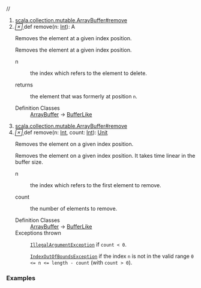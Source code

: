 //
<ol>
<li><a href="https://www.scala-lang.org/api/2.12.3/scala/collection/mutable/ArrayBuffer.html#remove(n:Int):A">scala.collection.mutable.ArrayBuffer#remove</a></li>
<li name="scala.collection.mutable.ArrayBuffer#remove" visbl="pub" class="indented0 " data-isabs="false" fullcomment="yes" group="Ungrouped"> <a id="remove(n:Int):A"></a><a id="remove(Int):A"></a> <span class="permalink"> <a href="../../../scala/collection/mutable/ArrayBuffer.html#remove(n:Int):A" title="Permalink"> <i class="material-icons"></i> </a> </span> <span class="modifier_kind"> <span class="modifier"></span> <span class="kind">def</span> </span> <span class="symbol"> <span class="name">remove</span><span class="params">(<span name="n">n: <a href="../../Int.html" class="extype" name="scala.Int">Int</a></span>)</span><span class="result">: <span class="extype" name="scala.collection.mutable.ArrayBuffer.A">A</span></span> </span> <p class="shortcomment cmt">Removes the element at a given index position.</p>
 <div class="fullcomment">
  <div class="comment cmt">
   <p>Removes the element at a given index position. </p>
  </div>
  <dl class="paramcmts block">
   <dt class="param">
    n
   </dt>
   <dd class="cmt">
    <p>the index which refers to the element to delete.</p>
   </dd>
   <dt>
    returns
   </dt>
   <dd class="cmt">
    <p>the element that was formerly at position <code>n</code>.</p>
   </dd>
  </dl>
  <dl class="attributes block"> 
   <dt>
    Definition Classes
   </dt>
   <dd>
    <a href="" class="extype" name="scala.collection.mutable.ArrayBuffer">ArrayBuffer</a> → 
    <a href="BufferLike.html" class="extype" name="scala.collection.mutable.BufferLike">BufferLike</a>
   </dd>
  </dl>
 </div> </li>
        

<li><a href="https://www.scala-lang.org/api/2.12.3/scala/collection/mutable/ArrayBuffer.html#remove(n:Int,count:Int):Unit">scala.collection.mutable.ArrayBuffer#remove</a></li>
<li name="scala.collection.mutable.ArrayBuffer#remove" visbl="pub" class="indented0 " data-isabs="false" fullcomment="yes" group="Ungrouped"> <a id="remove(n:Int,count:Int):Unit"></a><a id="remove(Int,Int):Unit"></a> <span class="permalink"> <a href="../../../scala/collection/mutable/ArrayBuffer.html#remove(n:Int,count:Int):Unit" title="Permalink"> <i class="material-icons"></i> </a> </span> <span class="modifier_kind"> <span class="modifier"></span> <span class="kind">def</span> </span> <span class="symbol"> <span class="name">remove</span><span class="params">(<span name="n">n: <a href="../../Int.html" class="extype" name="scala.Int">Int</a></span>, <span name="count">count: <a href="../../Int.html" class="extype" name="scala.Int">Int</a></span>)</span><span class="result">: <a href="../../Unit.html" class="extype" name="scala.Unit">Unit</a></span> </span> <p class="shortcomment cmt">Removes the element on a given index position.</p>
 <div class="fullcomment">
  <div class="comment cmt">
   <p>Removes the element on a given index position. It takes time linear in the buffer size. </p>
  </div>
  <dl class="paramcmts block">
   <dt class="param">
    n
   </dt>
   <dd class="cmt">
    <p>the index which refers to the first element to remove.</p>
   </dd>
   <dt class="param">
    count
   </dt>
   <dd class="cmt">
    <p>the number of elements to remove.</p>
   </dd>
  </dl>
  <dl class="attributes block"> 
   <dt>
    Definition Classes
   </dt>
   <dd>
    <a href="" class="extype" name="scala.collection.mutable.ArrayBuffer">ArrayBuffer</a> → 
    <a href="BufferLike.html" class="extype" name="scala.collection.mutable.BufferLike">BufferLike</a>
   </dd>
   <dt>
    Exceptions thrown
   </dt>
   <dd>
    <span class="cmt"><p><a href="../../index.html#IllegalArgumentException=IllegalArgumentException" class="extmbr" name="scala.IllegalArgumentException"><code>IllegalArgumentException</code></a> if <code>count &lt; 0</code>.</p></span>
    <span class="cmt"><p><a href="../../index.html#IndexOutOfBoundsException=IndexOutOfBoundsException" class="extmbr" name="scala.IndexOutOfBoundsException"><code>IndexOutOfBoundsException</code></a> if the index <code>n</code> is not in the valid range <code>0 &lt;= n &lt;= length - count</code> (with <code>count &gt; 0</code>).</p></span>
   </dd>
  </dl>
 </div> </li>
        </ol>


### Examples















